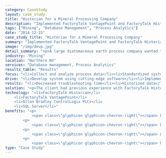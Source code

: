 ```yaml
---
category: CaseStudy
layout: case_study
title: "Historian for a Mineral Processing Company"
description: "Implemented FactoryTalk VantagePoint and FactoryTalk Historian to store and analyze process data at multiple facilities for a leading diatomaceous earth processing company."
tags: ["Mining", "Database Management", "Process Analytics"]
date: "2014-12-15"
case_study_title: "Historian for a Mineral Processing Company"
summary: "Implemented FactoryTalk VantagePoint and FactoryTalk Historian to store and analyze process data at multiple facilities for a leading diatomaceous earth processing company."
image: "/img/devp.jpg"
detail_summary: "<p>A large diatomaceous earth process company wanted to historize process data from one of its older facilities and view the data using modern trending and reporting tools.</p><p>After using the system, maintenance staff uncovered the cause of a common maintenance issue, reducing future troubleshooting time by an average of 85%.</p>"
industry: "Mining"
location: "Northern NV"
services: "Database management, Process Analytics"
results_table: "Results"
focus: "<li>Collect and analyze process data</li><li>Standardized systems</li><li>Automated data analysis</li>"
drive: "<li>Develop system using cutting-edge software</li><li>Implement system and train personnel on its operation</li><li>Reduce overhead costs for data analysis</li>"
results: "<li>Decreased troubleshooting time</li><li>Historized data</li><li>Increased data visibility</li>"
solution: "<p>The client had previous experience with FactoryTalk Historian at another facility. After upgrading one of their older facilities with a new power generation system they wanted to be able to track generation data as well as process data at this facility.</p><p>We worked with their process engineer to identify which datapoints they wanted to store as well as to develop the VantagePoint model for making the data easily accessible to operators and maintenance staff.</p><p>Once we had determined the relevant data we implemented the system and provided training for the facility's staff.</p><p>After becoming familiar with the system one of the maintenance crew members began looking into issues with some of their equipment and found a correlation between pressure readings and motor failures in different areas of the process. This information reduced the amount of time to find and troubleshoot these issues from almost a day to less than an hour, a decrease of more than 85% on average.</p>"
technology: "<li>FactoryTalk Historian</li>
	<li>FactoryTalk VantagePoint</li>
	<li>Allen Bradley ControlLogix PLCs</li>
	<li>SQL Server</li>"
benefits: "<p>
	        <span class=\"glyphicon glyphicon-chevron-right\"></span> Process data stored in a centralized database</p>
	    <p>
	     	<span class=\"glyphicon glyphicon-chevron-right\"></span> Data accessible from outside of the HMI application, including access to corporate staff</p>
	    <p>
	        <span class=\"glyphicon glyphicon-chevron-right\"></span> Automated reporting capability reduced amount of time collecting data required for periodic reporting on various process conditions</p>
	    <p>
			<span class=\"glyphicon glyphicon-chevron-right\"></span> Maintenance staff was able to reduce the time to troubleshoot and fix common issues by more than 85% than prior to having historical data</p>"
type: "Case Study"
---
```





